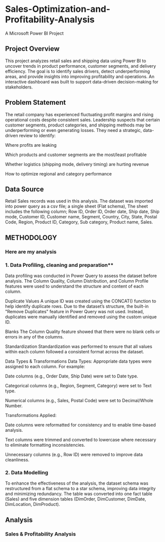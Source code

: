 # Sales-Optimization-and-Profitability-Analysis
A  Microsoft Power BI Project

 ##  Project Overview 
This project analyzes retail sales and shipping data using Power BI to uncover trends in product performance, customer segments, and delivery efficiency. The goal is to identify sales drivers, detect underperforming areas, and provide insights into improving profitability and operations. An interactive dashboard was built to support data-driven decision-making for stakeholders.

 ##  Problem Statement
The retail company has experienced fluctuating profit margins and rising operational costs despite consistent sales. Leadership suspects that certain customer segments, product categories, and shipping methods may be underperforming or even generating losses. They need a strategic, data-driven review to identify:

Where profits are leaking

Which products and customer segments are the most/least profitable

Whether logistics (shipping mode, delivery timing) are hurting revenue

How to optimize regional and category performance

 ## Data Source
Retail Sales  records was used in this analysis. The dataset was imported into power query as a csv file; a single sheet (Flat schema), The sheet includes the following column; Row ID, Order ID, Order date, Ship date, Ship mode, Customer ID, Customer name, Segment, Country, City, State, Postal Code, Region, Product ID, Category, Sub category, Product name, Sales.

 ## METHODOLOGY
### Here are my analysis

### 1. Data Profiling, cleaning and preparation**
Data profiling was conducted in Power Query to assess the dataset before analysis. The Column Quality, Column Distribution, and Column Profile features were used to understand the structure and content of each column.

Duplicate Values
A unique ID was created using the CONCAT() function to help identify duplicate rows.
Due to the dataset’s structure, the built-in "Remove Duplicates" feature in Power Query was not used. Instead, duplicates were manually identified and removed using the custom unique ID.

Blanks
The Column Quality feature showed that there were no blank cells or errors in any of the columns.

Standardization
Standardization was performed to ensure that all values within each column followed a consistent format across the dataset.

Data Types & Transformations
Data Types:
Appropriate data types were assigned to each column. For example:

Date columns (e.g., Order Date, Ship Date) were set to Date type.

Categorical columns (e.g., Region, Segment, Category) were set to Text type.

Numerical columns (e.g., Sales, Postal Code) were set to Decimal/Whole Number.

Transformations Applied:

Date columns were reformatted for consistency and to enable time-based analysis.

Text columns were trimmed and converted to lowercase where necessary to eliminate formatting inconsistencies.

Unnecessary columns (e.g., Row ID) were removed to improve data cleanliness.

### 2. Data Modelling
To enhance the effectiveness of the analysis, the dataset schema was restructured from a flat schema to a star schema, improving data integrity and minimizing redundancy. The table was converted into one fact table (Sales) and five dimension tables (DimOrder, DimCustomer, DimDate, DimLocation, DimProduct).

## Analysis
### Sales & Profitability Analysis

